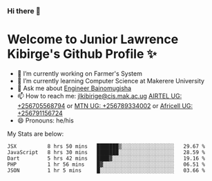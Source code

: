 ### Hi there 👋 
# Welcome to Junior Lawrence Kibirge's Github Profile ✨
 
<!--
**juniorkibirige/juniorkibirige** is a ✨ _special_ ✨ repository because its `README.md` (this file) appears on your GitHub profile.

Here are some ideas to get you started:

- 🔭 I’m currently working on ...
- 🌱 I’m currently learning ...
- 👯 I’m looking to collaborate on ...
- 🤔 I’m looking for help with ...
- 💬 Ask me about ...
- 📫 How to reach me: ...
- 😄 Pronouns: ...
- ⚡ Fun fact: ...
-->
- 🔭 I’m currently working on Farmer's System
- 🌱 I’m currently learning Computer Science at Makerere University
- 💬 Ask me about [Engineer Bainomugisha](mailto:baino@mak.ac.ug)
- 📫 How to reach me: [jlkibirige@cis.mak.ac.ug](mailto:jlkibirige@cis.mak.ac.ug) [AIRTEL UG: +256705568794](url=tel:+256705568794) or [MTN UG: +256789334002](tel:+256789334002) or [Africell UG: +256791156724](tel:+256791156724)
- 😄 Pronouns: he/his

My Stats are below:

<!--START_SECTION:waka-->
```text
JSX          8 hrs 50 mins   ███████▒░░░░░░░░░░░░░░░░░   29.67 % 
JavaScript   8 hrs 30 mins   ███████░░░░░░░░░░░░░░░░░░   28.59 % 
Dart         5 hrs 42 mins   ████▓░░░░░░░░░░░░░░░░░░░░   19.16 % 
PHP          1 hr 56 mins    █▓░░░░░░░░░░░░░░░░░░░░░░░   06.51 % 
JSON         1 hr 5 mins     █░░░░░░░░░░░░░░░░░░░░░░░░   03.66 % 
```
<!--END_SECTION:waka-->
